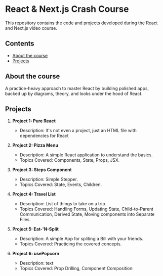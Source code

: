 # React & Next.js Crash Course

This repository contains the code and projects developed during the React and Next.js video course.

## Contents

- [About the course](#about-the-course)
- [Projects](#projects)

## About the course

A practice-heavy approach to master React by building polished apps, backed up by diagrams, theory, and looks under the hood of React.

## Projects

1. **Project 1: Pure React**

   - Description: It's not even a project, just an HTML file with dependencies for React

2. **Project 2: Pizza Menu**

   - Description: A simple React application to understand the basics.
   - Topics Covered: Components, State, Props, JSX.

3. **Project 3: Steps Component**

   - Description: Simple Stepper.
   - Topics Covered: State, Events, Children.

4. **Project 4: Travel List**

   - Description: List of things to take on a trip.
   - Topics Covered: Handling Forms, Updating State, Child-to-Parent Communication, Derived State, Moving components into Separate Files.

5. **Project 5: Eat-'N-Split**

   - Description: A simple App for spliting a Bill with your friends.
   - Topics Covered: Practicing the covered concepts.

6. **Project 6: usePopcorn**

   - Description: text
   - Topics Covered: Prop Drilling, Component Composition

